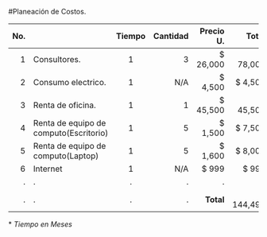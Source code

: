 #Planeación de Costos.


No.  |                                         | Tiempo | Cantidad | Precio U. | Total     |
----:|-----------------------------------------|:------:|---------:|----------:|----------:|
 1   | Consultores.                            | 1      | 3        | $ 26,000  | $ 78,000  |
 2   | Consumo electrico.                      | 1      | N/A      | $  4,500  | $  4,500  |
 3   | Renta de oficina.                       | 1      | 1        | $ 45,500  | $ 45,500  |
 4   | Renta de equipo de computo(Escritorio)  | 1      | 5        | $  1,500  | $  7,500  |
 5   | Renta de equipo de computo(Laptop)      | 1      | 5        | $  1,600  | $  8,000  |
 6   | Internet                                | 1      | N/A      | $    999  | $    999  |
   . | .                                       | .      | .        | .         | .         |
   . | .                                       | .      | .        | **Total** | $ 144,499 |


 \* _Tiempo en Meses_
